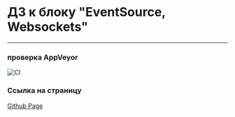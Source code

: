 # ДЗ к блоку "EventSource, Websockets"
---
### **проверка AppVeyor**

![CI](https://github.com/Sinsl/ahj-hw-socket-client/actions/workflows/web.yml/badge.svg)

### **Ссылка на страницу**
[Github Page](https://sinsl.github.io/ahj-hw-socket-client)
